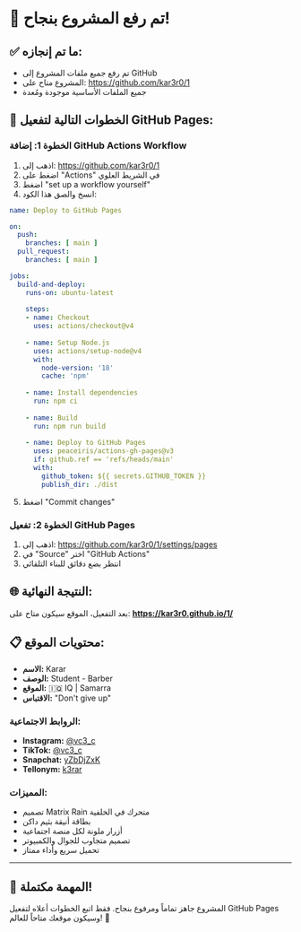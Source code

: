 # 🎉 تم رفع المشروع بنجاح!

## ✅ ما تم إنجازه:
- تم رفع جميع ملفات المشروع إلى GitHub
- المشروع متاح على: https://github.com/kar3r0/1
- جميع الملفات الأساسية موجودة ومُعدة

## 🚀 الخطوات التالية لتفعيل GitHub Pages:

### الخطوة 1: إضافة GitHub Actions Workflow
1. اذهب إلى: https://github.com/kar3r0/1
2. اضغط على "Actions" في الشريط العلوي
3. اضغط "set up a workflow yourself"
4. انسخ والصق هذا الكود:

```yaml
name: Deploy to GitHub Pages

on:
  push:
    branches: [ main ]
  pull_request:
    branches: [ main ]

jobs:
  build-and-deploy:
    runs-on: ubuntu-latest
    
    steps:
    - name: Checkout
      uses: actions/checkout@v4
      
    - name: Setup Node.js
      uses: actions/setup-node@v4
      with:
        node-version: '18'
        cache: 'npm'
        
    - name: Install dependencies
      run: npm ci
      
    - name: Build
      run: npm run build
      
    - name: Deploy to GitHub Pages
      uses: peaceiris/actions-gh-pages@v3
      if: github.ref == 'refs/heads/main'
      with:
        github_token: ${{ secrets.GITHUB_TOKEN }}
        publish_dir: ./dist
```

5. اضغط "Commit changes"

### الخطوة 2: تفعيل GitHub Pages
1. اذهب إلى: https://github.com/kar3r0/1/settings/pages
2. في "Source" اختر "GitHub Actions"
3. انتظر بضع دقائق للبناء التلقائي

## 🌐 النتيجة النهائية:
بعد التفعيل، الموقع سيكون متاح على:
**https://kar3r0.github.io/1/**

## 📋 محتويات الموقع:
- **الاسم:** Karar
- **الوصف:** Student - Barber  
- **الموقع:** 🇮🇶 IQ | Samarra
- **الاقتباس:** "Don't give up"

### الروابط الاجتماعية:
- **Instagram:** [@vc3_c](https://www.instagram.com/vc3_c)
- **TikTok:** [@vc3_c](https://www.tiktok.com/@vc3_c)
- **Snapchat:** [yZbDjZxK](https://t.snapchat.com/yZbDjZxK)
- **Tellonym:** [k3rar](https://tellonym.me/k3rar)

### المميزات:
- تصميم Matrix Rain متحرك في الخلفية
- بطاقة أنيقة بثيم داكن
- أزرار ملونة لكل منصة اجتماعية
- تصميم متجاوب للجوال والكمبيوتر
- تحميل سريع وأداء ممتاز

---

## 🎯 المهمة مكتملة!
المشروع جاهز تماماً ومرفوع بنجاح. فقط اتبع الخطوات أعلاه لتفعيل GitHub Pages وسيكون موقعك متاحاً للعالم! 🚀